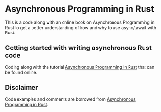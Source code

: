 # Asynchronous Programming in Rust

This is a code along with an online book on Asynchronous Programming in Rust to get a better understanding of how and why to use async/.await with Rust.

## Getting started with writing asynchronous Rust code

Coding along with the tutorial [Asynchronous Programming in Rust](https://rust-lang.github.io/async-book/) that can be found online.


## Disclaimer

Code examples and comments are borrowed from [Asynchronous Programming in Rust](https://rust-lang.github.io/async-book/).
